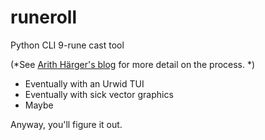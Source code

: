 # runeroll
Python CLI 9-rune cast tool

(*See [Arith Härger's blog](https://arithharger.wordpress.com/2014/07/06/divination-with-runes-the-nine-rune-cast-method/) for more detail on the process. 
*)

* Eventually with an Urwid TUI
* Eventually with sick vector graphics
* Maybe

Anyway, you'll figure it out.